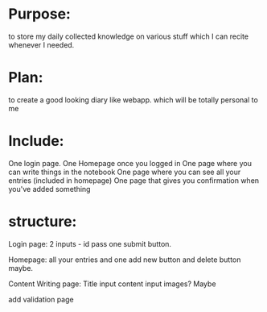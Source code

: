 # Purpose: 
to store my daily collected knowledge on various stuff which I can recite whenever I needed.

# Plan:
to create a good looking diary like webapp. which will be totally personal to me

# Include:
One login page.
One Homepage once you logged in
One page where you can write things in the notebook
One page where you can see all your entries (included in homepage)
One page that gives you confirmation when you've added something

# structure:
Login page:
2 inputs - id pass
one submit button.

Homepage:
all your entries and one add new button and delete button maybe.

Content Writing page:
Title input
content input images? Maybe


add validation page


